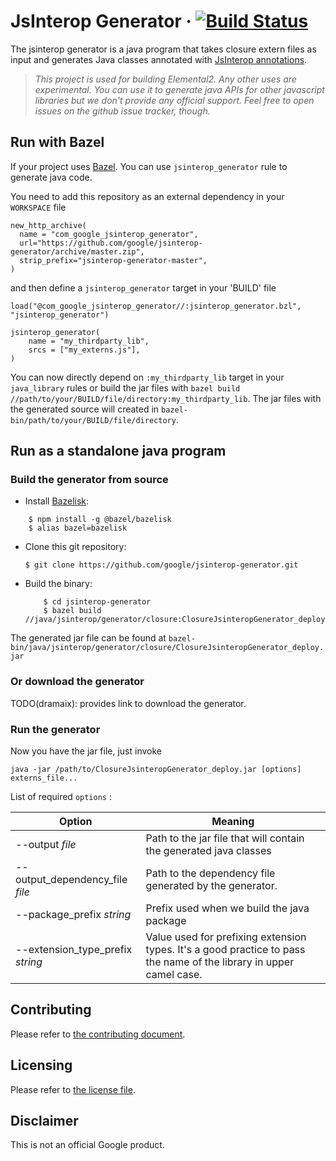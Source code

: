 # JsInterop Generator &middot; [![Build Status](https://secure.travis-ci.org/google/jsinterop-generator.png?branch=master)](http://travis-ci.org/google/jsinterop-generator)

The jsinterop generator is a java program that takes closure extern files as input and generates
Java classes annotated with [JsInterop annotations](https://goo.gl/agme3T).

> *This project is used for building Elemental2.
Any other uses are experimental. You can use it to generate java APIs for other javascript libraries but we don't provide any official support. Feel free to open issues on the github issue tracker, though.*

Run with Bazel
---------------
If your project uses [Bazel](https://bazel.build). You can use `jsinterop_generator` rule to generate java code.

You need to add this repository as an external dependency in your `WORKSPACE` file

    new_http_archive(
      name = "com_google_jsinterop_generator",
      url="https://github.com/google/jsinterop-generator/archive/master.zip",
      strip_prefix="jsinterop-generator-master",
    )

and then define a `jsinterop_generator` target in your 'BUILD' file

    load("@com_google_jsinterop_generator//:jsinterop_generator.bzl", "jsinterop_generator")

    jsinterop_generator(
        name = "my_thirdparty_lib",
        srcs = ["my_externs.js"],
    )

You can now directly depend on `:my_thirdparty_lib` target in your `java_library` rules or build the jar files with `bazel build //path/to/your/BUILD/file/directory:my_thirdparty_lib`.
The jar files with the generated source will created in `bazel-bin/path/to/your/BUILD/file/directory`.

Run as a standalone java program
---------------------------------

### Build the generator from source

- Install [Bazelisk](https://github.com/bazelbuild/bazelisk):

```shell
    $ npm install -g @bazel/bazelisk
    $ alias bazel=bazelisk
```
- Clone this git repository:
  ```shell
  $ git clone https://github.com/google/jsinterop-generator.git
  ```
- Build the binary:
  ```shell
      $ cd jsinterop-generator
      $ bazel build //java/jsinterop/generator/closure:ClosureJsinteropGenerator_deploy.jar
  ```

The generated jar file can be found at `bazel-bin/java/jsinterop/generator/closure/ClosureJsinteropGenerator_deploy.jar`

### Or download the generator
TODO(dramaix): provides link to download the generator.

### Run the generator
Now you have the jar file, just invoke

    java -jar /path/to/ClosureJsinteropGenerator_deploy.jar [options] externs_file...

List of required `options` :

Option | Meaning
------ | -------
--output _file_ | Path to the jar file that will contain the generated java classes
--output_dependency_file _file_ | Path to the dependency file generated by the generator.
--package_prefix _string_ | Prefix used when we build the java package
--extension_type_prefix _string_ | Value used for prefixing extension types. It's a good practice to pass the name of the library in upper camel case.


Contributing
------------
Please refer to [the contributing document](CONTRIBUTING.md).

Licensing
---------
Please refer to [the license file](LICENSE).

Disclaimer
----------
This is not an official Google product.

